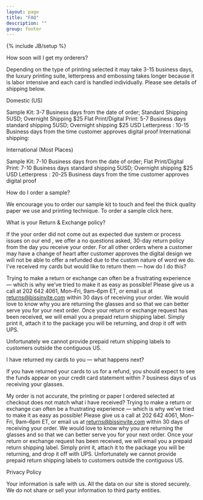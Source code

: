 ```yaml
---
layout: page
title: "FAQ"
description: ""
group: footer
---
```

{% include JB/setup %}

How soon will I  get my orderers?

Depending on the type of printing selected it may take 3-15 business days, the luxury printing suite, letterpress and embossing takes longer because it is labor intensive and each card is handled individually. Please see details of shipping below.


Domestic (US)

Sample Kit: 3-7 Business days from the date of order; Standard Shipping 5USD; Overnight Shipping $25
Flat Print/Digital Print: 5-7 Business days standard shipping 5USD; Overnight shipping $25 USD
Letterpress : 10-15 Business days from the time customer approves digital proof
International shipping:


International (Most Places)

Sample Kit: 7-10 Business days from the date of order;
Flat Print/Digital Print: 7-10 Business days standard shipping 5USD; Overnight shipping $25 USD
Letterpress : 20-25 Business days from the time customer approves digital proof


How do I order a sample?

We encourage you to order our sample kit to touch and feel the thick quality paper we use and printing technique. To order a sample click here.


What is your Return & Exchange policy?

If the your order did not come out as expected due system or process issues on our end , we offer a no questions asked, 30-day return policy from the day you receive your order. For all other orders where a customer may have a change of heart after customer approves the digital design we will not be able to offer a refunded due to the custom nature of word we do.  
I’ve received my cards but would like to return them — how do I do this?

Trying to make a return or exchange can often be a frustrating experience — which is why we’ve tried to make it as easy as possible! Please give us a call at 202 642 4061, Mon–Fri, 9am–6pm ET, or email us at returns@bissinvite.com within 30 days of receiving your order. We would love to know why you are returning the glasses and so that we can better serve you for your next order.
Once your return or exchange request has been received, we will email you a prepaid return shipping label. Simply print it, attach it to the package you will be returning, and drop it off with UPS.

Unfortunately we cannot provide prepaid return shipping labels to customers outside the contiguous US.


I have returned my cards to you — what happens next?

If you have returned your cards to us for a refund, you should expect to see the funds appear on your credit card statement within 7 business days of us receiving your glasses.

My order is not accurate, the printing or paper I ordered selected at checkout does not match what i have received?
Trying to make a return or exchange can often be a frustrating experience — which is why we’ve tried to make it as easy as possible! Please give us a call at 202 642 4061, Mon–Fri, 9am–6pm ET, or email us at returns@bissinvite.com within 30 days of receiving your order. We would love to know why you are returning the glasses and so that we can better serve you for your next order.
Once your return or exchange request has been received, we will email you a prepaid return shipping label. Simply print it, attach it to the package you will be returning, and drop it off with UPS.
Unfortunately we cannot provide prepaid return shipping labels to customers outside the contiguous US. 

Privacy Policy

Your information is safe with us. All the data on our site is stored securely. We do not share or sell your information to third party entities. 
